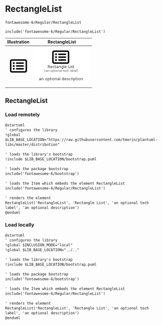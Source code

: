 # RectangleList


```text
fontawesome-6/Regular/RectangleList
```

```text
include('fontawesome-6/Regular/RectangleList')
```



| Illustration | RectangleList |
| :---: | :---: |
| ![illustration for Illustration](../../fontawesome-6/Regular/RectangleList.png) | ![illustration for RectangleList](../../fontawesome-6/Regular/RectangleList.Local.png) |




## RectangleList

### Load remotely
```plantuml
@startuml
' configures the library
!global $LIB_BASE_LOCATION="https://raw.githubusercontent.com/tmorin/plantuml-libs/master/distribution"

' loads the library's bootstrap
!include $LIB_BASE_LOCATION/bootstrap.puml

' loads the package bootstrap
include('fontawesome-6/bootstrap')

' loads the Item which embeds the element RectangleList
include('fontawesome-6/Regular/RectangleList')

' renders the element
RectangleList('RectangleList', 'Rectangle List', 'an optional tech label', 'an optional description')
@enduml
```

### Load locally
```plantuml
@startuml
' configures the library
!global $INCLUSION_MODE="local"
!global $LIB_BASE_LOCATION="../.."

' loads the library's bootstrap
!include $LIB_BASE_LOCATION/bootstrap.puml

' loads the package bootstrap
include('fontawesome-6/bootstrap')

' loads the Item which embeds the element RectangleList
include('fontawesome-6/Regular/RectangleList')

' renders the element
RectangleList('RectangleList', 'Rectangle List', 'an optional tech label', 'an optional description')
@enduml
```

